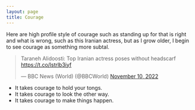 ```yaml
---
layout: page
title: Courage
---
```


Here are high profile style of courage such as standing up for that is right and what is wrong, such as this Iranian actress, but as I grow older, I begin to see courage as something more subtal. 

<blockquote class="twitter-tweet"><p lang="en" dir="ltr">Taraneh Alidoosti: Top Iranian actress poses without headscarf <a href="https://t.co/lstrlb3iyf">https://t.co/lstrlb3iyf</a></p>&mdash; BBC News (World) (@BBCWorld) <a href="https://twitter.com/BBCWorld/status/1590507845963087872?ref_src=twsrc%5Etfw">November 10, 2022</a></blockquote> <script async src="https://platform.twitter.com/widgets.js" charset="utf-8"></script> 


- It takes courage to hold your tongs. 
- It takes courage to look the other way.
- It takes courage to make things happen.  